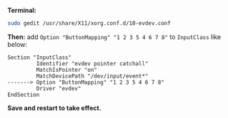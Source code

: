**Terminal:**

```bash
sudo gedit /usr/share/X11/xorg.conf.d/10-evdev.conf
```

**Then:** add `Option "ButtonMapping" "1 2 3 5 4 6 7 8"` to `InputClass` like below:

```
Section "InputClass"
         Identifier "evdev pointer catchall"
         MatchIsPointer "on"
         MatchDevicePath "/dev/input/event*"
-------> Option "ButtonMapping" "1 2 3 5 4 6 7 8"
         Driver "evdev"
EndSection
```

**Save and restart to take effect.**

